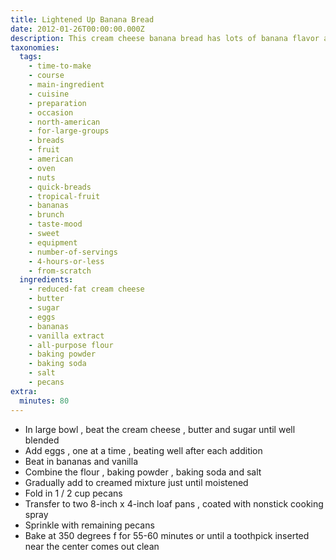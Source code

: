 ```yaml
---
title: Lightened Up Banana Bread
date: 2012-01-26T00:00:00.000Z
description: This cream cheese banana bread has lots of banana flavor and a nutty texture.
taxonomies:
  tags:
    - time-to-make
    - course
    - main-ingredient
    - cuisine
    - preparation
    - occasion
    - north-american
    - for-large-groups
    - breads
    - fruit
    - american
    - oven
    - nuts
    - quick-breads
    - tropical-fruit
    - bananas
    - brunch
    - taste-mood
    - sweet
    - equipment
    - number-of-servings
    - 4-hours-or-less
    - from-scratch
  ingredients:
    - reduced-fat cream cheese
    - butter
    - sugar
    - eggs
    - bananas
    - vanilla extract
    - all-purpose flour
    - baking powder
    - baking soda
    - salt
    - pecans
extra:
  minutes: 80
---
```

 - In large bowl , beat the cream cheese , butter and sugar until well blended
 - Add eggs , one at a time , beating well after each addition
 - Beat in bananas and vanilla
 - Combine the flour , baking powder , baking soda and salt
 - Gradually add to creamed mixture just until moistened
 - Fold in 1 / 2 cup pecans
 - Transfer to two 8-inch x 4-inch loaf pans , coated with nonstick cooking spray
 - Sprinkle with remaining pecans
 - Bake at 350 degrees f for 55-60 minutes or until a toothpick inserted near the center comes out clean
